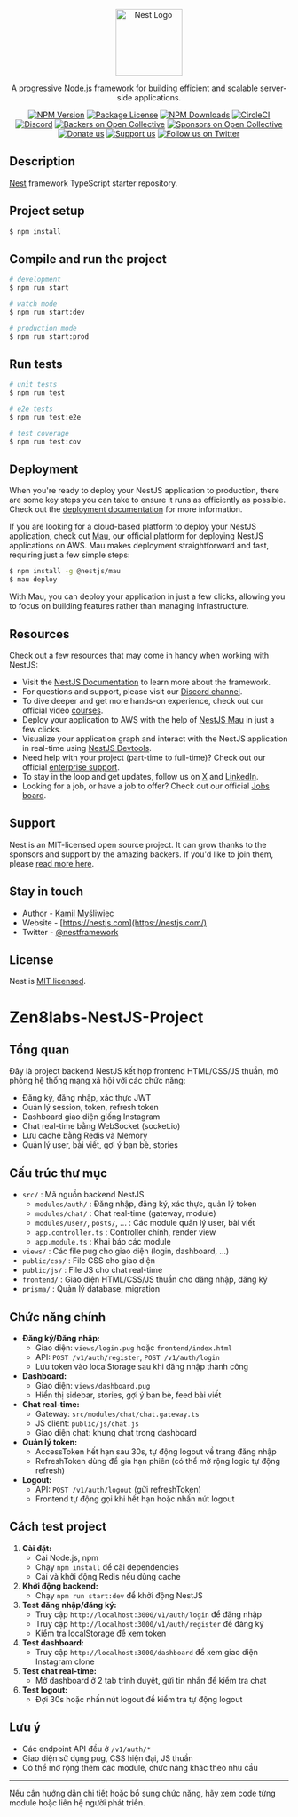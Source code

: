 <p align="center">
  <a href="http://nestjs.com/" target="blank"><img src="https://nestjs.com/img/logo-small.svg" width="120" alt="Nest Logo" /></a>
</p>

[circleci-image]: https://img.shields.io/circleci/build/github/nestjs/nest/master?token=abc123def456
[circleci-url]: https://circleci.com/gh/nestjs/nest

  <p align="center">A progressive <a href="http://nodejs.org" target="_blank">Node.js</a> framework for building efficient and scalable server-side applications.</p>
    <p align="center">
<a href="https://www.npmjs.com/~nestjscore" target="_blank"><img src="https://img.shields.io/npm/v/@nestjs/core.svg" alt="NPM Version" /></a>
<a href="https://www.npmjs.com/~nestjscore" target="_blank"><img src="https://img.shields.io/npm/l/@nestjs/core.svg" alt="Package License" /></a>
<a href="https://www.npmjs.com/~nestjscore" target="_blank"><img src="https://img.shields.io/npm/dm/@nestjs/common.svg" alt="NPM Downloads" /></a>
<a href="https://circleci.com/gh/nestjs/nest" target="_blank"><img src="https://img.shields.io/circleci/build/github/nestjs/nest/master" alt="CircleCI" /></a>
<a href="https://discord.gg/G7Qnnhy" target="_blank"><img src="https://img.shields.io/badge/discord-online-brightgreen.svg" alt="Discord"/></a>
<a href="https://opencollective.com/nest#backer" target="_blank"><img src="https://opencollective.com/nest/backers/badge.svg" alt="Backers on Open Collective" /></a>
<a href="https://opencollective.com/nest#sponsor" target="_blank"><img src="https://opencollective.com/nest/sponsors/badge.svg" alt="Sponsors on Open Collective" /></a>
  <a href="https://paypal.me/kamilmysliwiec" target="_blank"><img src="https://img.shields.io/badge/Donate-PayPal-ff3f59.svg" alt="Donate us"/></a>
    <a href="https://opencollective.com/nest#sponsor"  target="_blank"><img src="https://img.shields.io/badge/Support%20us-Open%20Collective-41B883.svg" alt="Support us"></a>
  <a href="https://twitter.com/nestframework" target="_blank"><img src="https://img.shields.io/twitter/follow/nestframework.svg?style=social&label=Follow" alt="Follow us on Twitter"></a>
</p>
  <!--[![Backers on Open Collective](https://opencollective.com/nest/backers/badge.svg)](https://opencollective.com/nest#backer)
  [![Sponsors on Open Collective](https://opencollective.com/nest/sponsors/badge.svg)](https://opencollective.com/nest#sponsor)-->

## Description

[Nest](https://github.com/nestjs/nest) framework TypeScript starter repository.

## Project setup

```bash
$ npm install
```

## Compile and run the project

```bash
# development
$ npm run start

# watch mode
$ npm run start:dev

# production mode
$ npm run start:prod
```

## Run tests

```bash
# unit tests
$ npm run test

# e2e tests
$ npm run test:e2e

# test coverage
$ npm run test:cov
```

## Deployment

When you're ready to deploy your NestJS application to production, there are some key steps you can take to ensure it runs as efficiently as possible. Check out the [deployment documentation](https://docs.nestjs.com/deployment) for more information.

If you are looking for a cloud-based platform to deploy your NestJS application, check out [Mau](https://mau.nestjs.com), our official platform for deploying NestJS applications on AWS. Mau makes deployment straightforward and fast, requiring just a few simple steps:

```bash
$ npm install -g @nestjs/mau
$ mau deploy
```

With Mau, you can deploy your application in just a few clicks, allowing you to focus on building features rather than managing infrastructure.

## Resources

Check out a few resources that may come in handy when working with NestJS:

- Visit the [NestJS Documentation](https://docs.nestjs.com) to learn more about the framework.
- For questions and support, please visit our [Discord channel](https://discord.gg/G7Qnnhy).
- To dive deeper and get more hands-on experience, check out our official video [courses](https://courses.nestjs.com/).
- Deploy your application to AWS with the help of [NestJS Mau](https://mau.nestjs.com) in just a few clicks.
- Visualize your application graph and interact with the NestJS application in real-time using [NestJS Devtools](https://devtools.nestjs.com).
- Need help with your project (part-time to full-time)? Check out our official [enterprise support](https://enterprise.nestjs.com).
- To stay in the loop and get updates, follow us on [X](https://x.com/nestframework) and [LinkedIn](https://linkedin.com/company/nestjs).
- Looking for a job, or have a job to offer? Check out our official [Jobs board](https://jobs.nestjs.com).

## Support

Nest is an MIT-licensed open source project. It can grow thanks to the sponsors and support by the amazing backers. If you'd like to join them, please [read more here](https://docs.nestjs.com/support).

## Stay in touch

- Author - [Kamil Myśliwiec](https://twitter.com/kammysliwiec)
- Website - [https://nestjs.com](https://nestjs.com/)
- Twitter - [@nestframework](https://twitter.com/nestframework)

## License

Nest is [MIT licensed](https://github.com/nestjs/nest/blob/master/LICENSE).

# Zen8labs-NestJS-Project

## Tổng quan

Đây là project backend NestJS kết hợp frontend HTML/CSS/JS thuần, mô phỏng hệ thống mạng xã hội với các chức năng:

- Đăng ký, đăng nhập, xác thực JWT
- Quản lý session, token, refresh token
- Dashboard giao diện giống Instagram
- Chat real-time bằng WebSocket (socket.io)
- Lưu cache bằng Redis và Memory
- Quản lý user, bài viết, gợi ý bạn bè, stories

## Cấu trúc thư mục

- `src/` : Mã nguồn backend NestJS
  - `modules/auth/` : Đăng nhập, đăng ký, xác thực, quản lý token
  - `modules/chat/` : Chat real-time (gateway, module)
  - `modules/user/`, `posts/`, ... : Các module quản lý user, bài viết
  - `app.controller.ts` : Controller chính, render view
  - `app.module.ts` : Khai báo các module
- `views/` : Các file pug cho giao diện (login, dashboard, ...)
- `public/css/` : File CSS cho giao diện
- `public/js/` : File JS cho chat real-time
- `frontend/` : Giao diện HTML/CSS/JS thuần cho đăng nhập, đăng ký
- `prisma/` : Quản lý database, migration

## Chức năng chính

- **Đăng ký/Đăng nhập:**
  - Giao diện: `views/login.pug` hoặc `frontend/index.html`
  - API: `POST /v1/auth/register`, `POST /v1/auth/login`
  - Lưu token vào localStorage sau khi đăng nhập thành công
- **Dashboard:**
  - Giao diện: `views/dashboard.pug`
  - Hiển thị sidebar, stories, gợi ý bạn bè, feed bài viết
- **Chat real-time:**
  - Gateway: `src/modules/chat/chat.gateway.ts`
  - JS client: `public/js/chat.js`
  - Giao diện chat: khung chat trong dashboard
- **Quản lý token:**
  - AccessToken hết hạn sau 30s, tự động logout về trang đăng nhập
  - RefreshToken dùng để gia hạn phiên (có thể mở rộng logic tự động refresh)
- **Logout:**
  - API: `POST /v1/auth/logout` (gửi refreshToken)
  - Frontend tự động gọi khi hết hạn hoặc nhấn nút logout

## Cách test project

1. **Cài đặt:**
   - Cài Node.js, npm
   - Chạy `npm install` để cài dependencies
   - Cài và khởi động Redis nếu dùng cache
2. **Khởi động backend:**
   - Chạy `npm run start:dev` để khởi động NestJS
3. **Test đăng nhập/đăng ký:**
   - Truy cập `http://localhost:3000/v1/auth/login` để đăng nhập
   - Truy cập `http://localhost:3000/v1/auth/register` để đăng ký
   - Kiểm tra localStorage để xem token
4. **Test dashboard:**
   - Truy cập `http://localhost:3000/dashboard` để xem giao diện Instagram clone
5. **Test chat real-time:**
   - Mở dashboard ở 2 tab trình duyệt, gửi tin nhắn để kiểm tra chat
6. **Test logout:**
   - Đợi 30s hoặc nhấn nút logout để kiểm tra tự động logout

## Lưu ý

- Các endpoint API đều ở `/v1/auth/*`
- Giao diện sử dụng pug, CSS hiện đại, JS thuần
- Có thể mở rộng thêm các module, chức năng khác theo nhu cầu

---

Nếu cần hướng dẫn chi tiết hoặc bổ sung chức năng, hãy xem code từng module hoặc liên hệ người phát triển.
